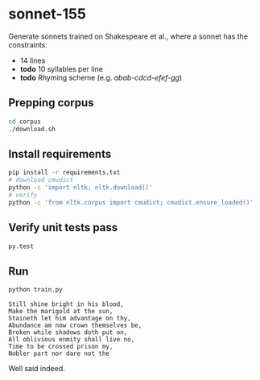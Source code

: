 # sonnet-155
Generate sonnets trained on Shakespeare et al., where a sonnet has the constraints:
* 14 lines
* **todo** 10 syllables per line
* **todo** Rhyming scheme (e.g. _abab-cdcd-efef-gg_)

## Prepping corpus
```bash
cd corpus
./download.sh
```

## Install requirements
```bash
pip install -r requirements.txt
# download cmudict
python -c 'import nltk; nltk.download()'
# verify
python -c 'from nltk.corpus import cmudict; cmudict.ensure_loaded()'
```

## Verify unit tests pass
```bash
py.test
```

## Run
```bash
python train.py
```
```
Still shine bright in his blood,
Make the marigold at the sun,
Staineth let him advantage on thy,
Abundance am now crown themselves be,
Broken while shadows doth put on,
All oblivious enmity shall live no,
Time to be crossed prison my,
Nobler part nor dare not the
```

Well said indeed.

